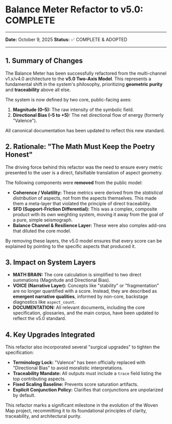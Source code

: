 # Balance Meter Refactor to v5.0: COMPLETE
---
**Date:** October 9, 2025
**Status:** ✅ COMPLETE & ADOPTED

---

## 1. Summary of Changes

The Balance Meter has been successfully refactored from the multi-channel v1.x/v4.0 architecture to the **v5.0 Two-Axis Model**. This represents a fundamental shift in the system's philosophy, prioritizing **geometric purity** and **traceability** above all else.

The system is now defined by two core, public-facing axes:
1.  **Magnitude (0–5):** The raw intensity of the symbolic field.
2.  **Directional Bias (–5 to +5):** The net directional flow of energy (formerly "Valence").

All canonical documentation has been updated to reflect this new standard.

## 2. Rationale: "The Math Must Keep the Poetry Honest"

The driving force behind this refactor was the need to ensure every metric presented to the user is a direct, falsifiable translation of aspect geometry.

The following components were **removed** from the public model:

*   **Coherence / Volatility:** These metrics were derived from the *statistical distribution* of aspects, not from the aspects themselves. This made them a meta-layer that violated the principle of direct traceability.
*   **SFD (Support-Friction Differential):** This was a complex, composite product with its own weighting system, moving it away from the goal of a pure, simple seismograph.
*   **Balance Channel & Resilience Layer:** These were also complex add-ons that diluted the core model.

By removing these layers, the v5.0 model ensures that every score can be explained by pointing to the specific aspects that produced it.

## 3. Impact on System Layers

*   **MATH BRAIN:** The core calculation is simplified to two direct summations (Magnitude and Directional Bias).
*   **VOICE (Narrative Layer):** Concepts like "stability" or "fragmentation" are no longer quantified with a score. Instead, they are described as **emergent narrative qualities**, informed by non-core, backstage diagnostics like `aspect_count`.
*   **DOCUMENTATION:** All relevant documents, including the core specification, glossaries, and the main corpus, have been updated to reflect the v5.0 standard.

## 4. Key Upgrades Integrated

This refactor also incorporated several "surgical upgrades" to tighten the specification:

*   **Terminology Lock:** "Valence" has been officially replaced with "Directional Bias" to avoid moralistic interpretations.
*   **Traceability Mandate:** All outputs must include a `trace` field listing the top contributing aspects.
*   **Fixed Scaling Baseline:** Prevents score saturation artifacts.
*   **Explicit Conjunction Policy:** Clarifies that conjunctions are unpolarized by default.

This refactor marks a significant milestone in the evolution of the Woven Map project, recommitting it to its foundational principles of clarity, traceability, and architectural purity.